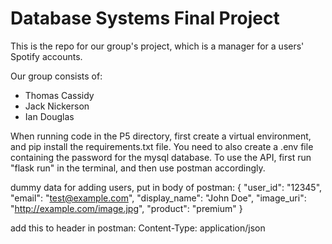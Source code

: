 # Database Systems Final Project

This is the repo for our group's project, which is a manager for a users' Spotify accounts.

Our group consists of:
* Thomas Cassidy
* Jack Nickerson
* Ian Douglas

When running code in the P5 directory, first create a virtual environment, and pip install the requirements.txt file. 
You need to also create a .env file containing the password for the mysql database. 
To use the API, first run "flask run" in the terminal, and then use postman accordingly.


dummy data for adding users, put in body of postman:
{
  "user_id": "12345",
  "email": "test@example.com",
  "display_name": "John Doe",
  "image_uri": "http://example.com/image.jpg",
  "product": "premium"
}

add this to header in postman:
Content-Type: application/json

